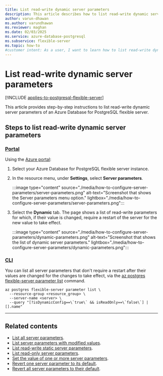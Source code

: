 ```yaml
---
title: List read-write dynamic server parameters
description: This article describes how to list read-write dynamic server parameters of an Azure Database for PostgreSQL flexible server.
author: varun-dhawan
ms.author: varundhawan
ms.reviewer: maghan
ms.date: 02/03/2025
ms.service: azure-database-postgresql
ms.subservice: flexible-server
ms.topic: how-to
#customer intent: As a user, I want to learn how to list read-write dynamic server parameters of an Azure Database for PostgreSQL flexible server.
---
```


# List read-write dynamic server parameters

[!INCLUDE [applies-to-postgresql-flexible-server](~/reusable-content/ce-skilling/azure/includes/postgresql/includes/applies-to-postgresql-flexible-server.md)]

This article provides step-by-step instructions to list read-write dynamic server parameters of an Azure Database for PostgreSQL flexible server.

## Steps to list read-write dynamic server parameters

### [Portal](#tab/portal-list-dynamic)

Using the [Azure portal](https://portal.azure.com):

1. Select your Azure Database for PostgreSQL flexible server instance.

2. In the resource menu, under **Settings**, select **Server parameters**.

    :::image type="content" source="./media/how-to-configure-server-parameters/server-parameters.png" alt-text="Screenshot that shows the Server parameters menu option." lightbox="./media/how-to-configure-server-parameters/server-parameters.png":::

3. Select the **Dynamic** tab. The page shows a list of read-write parameters for which, if their value is changed, require a restart of the server for the new value to take effect.

    :::image type="content" source="./media/how-to-configure-server-parameters/dynamic-parameters.png" alt-text="Screenshot that shows the list of dynamic server parameters." lightbox="./media/how-to-configure-server-parameters/dynamic-parameters.png":::

### [CLI](#tab/cli-list-dynamic)

You can list all server parameters that don't require a restart after their values are changed for the changes to take effect, via the [az postgres flexible-server parameter list](/cli/azure/postgres/flexible-server/parameter#az-postgres-flexible-server-parameter-list) command.

```azurecli-interactive
az postgres flexible-server parameter list \
  --resource-group <resource_group> \
  --server-name <server> \
  --query "[?isDynamicConfig==\`true\` && isReadOnly==\`false\`] | [].name"
```

---

## Related contents

- [List all server parameters](how-to-server-parameters-list-all.md).
- [List server parameters with modified values](how-to-server-parameters-list-modified.md).
- [List read-write static server parameters](how-to-server-parameters-list-read-write-static.md).
- [List read-only server parameters](how-to-server-parameters-list-read-only.md).
- [Set the value of one or more server parameters](how-to-server-parameters-set-value.md).
- [Revert one server parameter to its default](how-to-server-parameters-revert-one-default.md).
- [Revert all server parameters to their default](how-to-server-parameters-revert-all-default.md).

